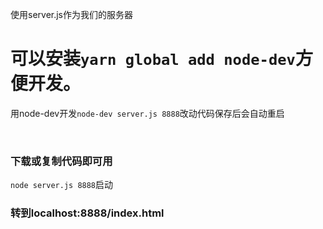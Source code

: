 
使用server.js作为我们的服务器

# 可以安装`yarn global add node-dev`方便开发。

用node-dev开发`node-dev server.js 8888`改动代码保存后会自动重启

&emsp;&emsp; 

### 下载或复制代码即可用

`node server.js 8888`启动

### 转到localhost:8888/index.html
